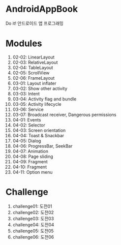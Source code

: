 # AndroidAppBook
Do it! 안드로이드 앱 프로그래밍

# Modules #
1. 02-02: LinearLayout
2. 02-03: RelativeLayout
3. 02-04: TableLayout
4. 02-05: ScrollView
5. 02-06: FrameLayout
6. 03-01: Layout inflater
7. 03-02: Show other activity
8. 03-03: Intent
9. 03-04: Activity flag and bundle
10. 03-05: Activity lifecycle
11. 03-06: Service
12. 03-07: Broadcast receiver, Dangerous permissions
13. 04-01: Events
14. 04-02: Selector
15. 04-03: Screen orientation
16. 04-04: Toast & Snackbar
17. 04-05: Dialog
18. 04-06: ProgressBar, SeekBar
19. 04-07: Animation
20. 04-08: Page sliding
21. 04-09: Fragment
22. 04-10: Fragment
23. 04-11: Option menu

# Challenge #
1. challenge01: 도전01
2. challenge02: 도전02
3. challenge03: 도전03
4. challenge04: 도전04
5. challenge05: 도전05
6. challenge06: 도전06
